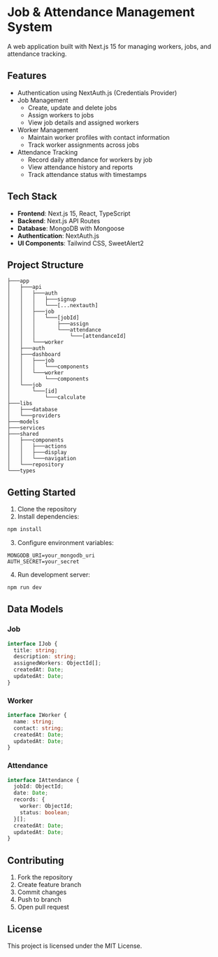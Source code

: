 # Job & Attendance Management System

A web application built with Next.js 15 for managing workers, jobs, and attendance tracking.

## Features

- Authentication using NextAuth.js (Credentials Provider)
- Job Management
  - Create, update and delete jobs
  - Assign workers to jobs
  - View job details and assigned workers
- Worker Management
  - Maintain worker profiles with contact information
  - Track worker assignments across jobs
- Attendance Tracking
  - Record daily attendance for workers by job
  - View attendance history and reports
  - Track attendance status with timestamps

## Tech Stack

- **Frontend**: Next.js 15, React, TypeScript
- **Backend**: Next.js API Routes
- **Database**: MongoDB with Mongoose
- **Authentication**: NextAuth.js
- **UI Components**: Tailwind CSS, SweetAlert2

## Project Structure

```
├───app
│   ├───api
│   │   ├───auth
│   │   │   ├───signup
│   │   │   └───[...nextauth]
│   │   ├───job
│   │   │   └───[jobId]
│   │   │       ├───assign
│   │   │       └───attendance
│   │   │           └───[attendanceId]
│   │   └───worker
│   ├───auth
│   ├───dashboard
│   │   ├───job
│   │   │   └───components
│   │   └───worker
│   │       └───components
│   └───job
│       └───[id]
│           └───calculate
├───libs
│   ├───database
│   └───providers
├───models
├───services
├───shared
│   ├───components
│   │   ├───actions
│   │   ├───display
│   │   └───navigation
│   └───repository
└───types
```

## Getting Started

1. Clone the repository
2. Install dependencies:
```bash
npm install
```

3. Configure environment variables:
```env
MONGODB_URI=your_mongodb_uri
AUTH_SECRET=your_secret
```

4. Run development server:
```bash
npm run dev
```

## Data Models

### Job
```typescript
interface IJob {
  title: string;
  description: string;
  assignedWorkers: ObjectId[];
  createdAt: Date;
  updatedAt: Date;
}
```

### Worker
```typescript
interface IWorker {
  name: string;
  contact: string;
  createdAt: Date;
  updatedAt: Date;
}
```

### Attendance
```typescript
interface IAttendance {
  jobId: ObjectId;
  date: Date;
  records: {
    worker: ObjectId;
    status: boolean;
  }[];
  createdAt: Date;
  updatedAt: Date;
}
```

## Contributing

1. Fork the repository
2. Create feature branch
3. Commit changes
4. Push to branch
5. Open pull request

## License

This project is licensed under the MIT License.